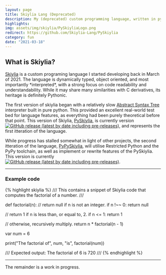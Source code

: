 ```yaml
---
layout: page
title: Skiylia Lang (Deprecated)
description: My (deprecated) custom programming language, written in python.
highlights:
img: assets/img/skiylia/PySkiyliaLogo.png
redirect: https://github.com/Skiylia-Lang/PySkiylia
category: fun
date: "2021-03-18"
---
```


## What is Skiylia?

<div class="row">
  <div class="col-sm-10 mt-3 mt-md-0">
    <p><a href="https://skiylia-lang.github.io/">Skiylia</a> is a custom programing language I started developing back in March of 2021.
    The language is dynamically typed, object oriented, and most importantly *interpreted*, with a strong focus on code readability and understandability.
    While it may share many similarities with C derivatives, its heritage is definitely Pythonic.</p>
  </div>
</div>

The first version of skiylia began with a relatively slow [Abstract Syntax Tree](https://en.wikipedia.org/wiki/Abstract_syntax_tree) interpreter built in pure python. This provided an excellent real-world test bed for language features, as everything had been purely theoretical before that point.
This version of Skiylia, [PySkiylia](https://github.com/Skiylia-Lang/PySkiylia), is currently version [![GitHub release (latest by date including pre-releases)](https://img.shields.io/github/v/release/skiylia-lang/PySkiylia?include_prereleases&label=%20&style=flat-square)](https://github.com/Skiylia-Lang/PySkiylia/releases/latest), and represents the first itteration of the language.

While progress has stalled somewhat in light of other projects, the second itteration of the language, [PyPySkiylia](https://github.com/Skiylia-Lang/RPythonSkiylia), will utilise Restricted Python and the PyPy toolchain, as well as implement or rewrite features of the PySkiylia. This version is currently [![GitHub release (latest by date including pre-releases)](https://img.shields.io/github/v/release/skiylia-lang/RPythonSkiylia?include_prereleases&label=%20&style=flat-square)](https://github.com/Skiylia-Lang/RPythonSkiylia/releases/latest).

***

### Example code

{% highlight skiylia %}
/// This contains a snippet of Skiylia code that
    computes the factorial of a number. ///

def factorial(n):
  // return null if n is not an integer.
  if n !~~ 0:
    return null

  // return 1 if n is less than, or equal to, 2.
  if n <= 1:
    return 1

  // otherwise, recursively multiply.
  return n * factorial(n - 1)

var num = 6

print("The factorial of", num, "is", factorial(num))

/// Expected output:
    The factorial of 6 is 720 ///
{% endhighlight %}

***

The remainder is a work in progress.
